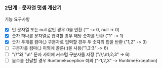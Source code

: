 ### 2단계 - 문자열 덧셈 계산기
기능 요구사항   
- [x] 빈 문자열 또는 null 값인 경우 0을 반환 ("" -> 0, null -> 0)
- [x] 숫자 하나를 문자열로 입력할 경우 해당 숫자를 반환 ("1" -> 1)
- [x] 숫자 두개를 컴마(,) 구분자로 입력할 경우 두 숫자의 합을 반환 ("1,2" -> 3)
- [ ] 구분자를 컴마(,) 이외에 콜론(:)을 사용("1,2:3" -> 6)
- [ ] "//"와 "\n" 문자 사이에 커스텀 구분자를 지정 ("//;\n1;2;3" -> 6)
- [ ] 음수를 전달할 경우 RuntimeException 예외 ("-1,2,3" -> RuntimeException)